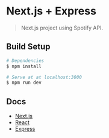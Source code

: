 # Next.js + Express

> Next.js project using Spotify API.

## Build Setup

``` bash
# Dependencies
$ npm install

# Serve at at localhost:3000
$ npm run dev
```

## Docs

* [Next.js](https://zeit.co/blog/next)
* [React](https://facebook.github.io/react/)
* [Express](http://expressjs.com/)
